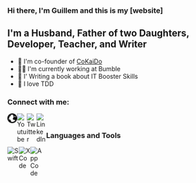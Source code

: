 ### Hi there, I'm Guillem and this is my [website]

## I'm a Husband, Father of two Daughters, Developer, Teacher, and Writer
- 📠 I'm co-founder of [CoKaiDo]
- 💪🏼 I'm currently working at Bumble
- 📖 I' Writing a book about IT Booster Skills
- 🧪 I love TDD

### Connect with me:

[<img align="left" alt="guillem.cat" width="22px" src="http://raw.githubusercontent.com/iconic/open-iconic/master/svg/globe.svg" />][guillem_cat]
[<img align="left" alt="Youtube" width="22px" src="http://cdn.jsdelivr.net/npm/simple-icons@v3/icons/youtube.svg" />][youtube]
[<img align="left" alt="Twitter" width="22px" src="http://cdn.jsdelivr.net/npm/simple-icons@v3/icons/twitter.svg" />][twitter]
[<img align="left" alt="LinkedIn" width="22px" src="http://cdn.jsdelivr.net/npm/simple-icons@v3/icons/linkedin.svg" />][linkedin]

<br />

### Languages and Tools

[<img align="left" alt="Swift" width="26px" src="http://raw.githubusercontent.com/iconic/open-iconic/master/svg/swift.svg" />][swift]
[<img align="left" alt="XCode" width="26px" src="http://raw.githubusercontent.com/iconic/open-iconic/master/svg/xcode.svg" />][xcode]
[<img align="left" alt="AppCode" width="26px" src="http://raw.githubusercontent.com/iconic/open-iconic/master/svg/jetbrains.svg" />][appcode]

<br />
<br />

[CoKaiDo]: https://www.cokaido.com
[guillem_cat]: https://guillem.cat
[youtube]: https://www.youtube.com/channel/UCGSJjiAYjwY3UcE12VoGFRA
[twitter]: https://twitter.com/guillemfg?lang=en
[linkedin]: https://es.linkedin.com/in/gfernandezg
[swift]: https://swift.org
[xcode]: https://developer.apple.com/xcode/
[appcode]: https://www.jetbrains.com/objc/

